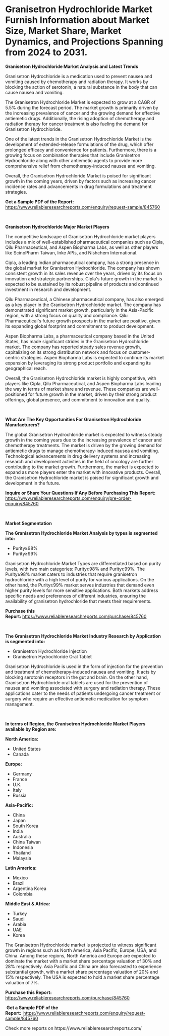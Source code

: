 <p><h1>Granisetron Hydrochloride Market Furnish Information about Market Size, Market Share, Market Dynamics, and Projections Spanning from 2024 to 2031.</h1></p><p><strong>Granisetron Hydrochloride Market Analysis and Latest Trends</strong></p>
<p><p>Granisetron Hydrochloride is a medication used to prevent nausea and vomiting caused by chemotherapy and radiation therapy. It works by blocking the action of serotonin, a natural substance in the body that can cause nausea and vomiting. </p><p>The Granisetron Hydrochloride Market is expected to grow at a CAGR of 5.5% during the forecast period. The market growth is primarily driven by the increasing prevalence of cancer and the growing demand for effective antiemetic drugs. Additionally, the rising adoption of chemotherapy and radiation therapy for cancer treatment is also fueling the demand for Granisetron Hydrochloride.</p><p>One of the latest trends in the Granisetron Hydrochloride Market is the development of extended-release formulations of the drug, which offer prolonged efficacy and convenience for patients. Furthermore, there is a growing focus on combination therapies that include Granisetron Hydrochloride along with other antiemetic agents to provide more comprehensive relief from chemotherapy-induced nausea and vomiting.</p><p>Overall, the Granisetron Hydrochloride Market is poised for significant growth in the coming years, driven by factors such as increasing cancer incidence rates and advancements in drug formulations and treatment strategies.</p></p>
<p><strong>Get a Sample PDF of the Report:&nbsp;</strong> <a href="https://www.reliableresearchreports.com/enquiry/request-sample/845760">https://www.reliableresearchreports.com/enquiry/request-sample/845760</a></p>
<p>&nbsp;</p>
<p><strong>Granisetron Hydrochloride Major Market Players</strong></p>
<p><p>The competitive landscape of Granisetron Hydrochloride market players includes a mix of well-established pharmaceutical companies such as Cipla, Qilu Pharmaceutical, and Aspen Biopharma Labs, as well as other players like ScinoPharm Taiwan, Inke APIs, and Nishchem International.</p><p>Cipla, a leading Indian pharmaceutical company, has a strong presence in the global market for Granisetron Hydrochloride. The company has shown consistent growth in its sales revenue over the years, driven by its focus on innovation and strategic partnerships. Cipla's future growth in the market is expected to be sustained by its robust pipeline of products and continued investment in research and development.</p><p>Qilu Pharmaceutical, a Chinese pharmaceutical company, has also emerged as a key player in the Granisetron Hydrochloride market. The company has demonstrated significant market growth, particularly in the Asia-Pacific region, with a strong focus on quality and compliance. Qilu Pharmaceutical's future growth prospects in the market are positive, given its expanding global footprint and commitment to product development.</p><p>Aspen Biopharma Labs, a pharmaceutical company based in the United States, has made significant strides in the Granisetron Hydrochloride market. The company has reported steady sales revenue growth, capitalizing on its strong distribution network and focus on customer-centric strategies. Aspen Biopharma Labs is expected to continue its market expansion by leveraging its strong product portfolio and expanding its geographical reach.</p><p>Overall, the Granisetron Hydrochloride market is highly competitive, with players like Cipla, Qilu Pharmaceutical, and Aspen Biopharma Labs leading the way in terms of market share and revenue. These companies are well-positioned for future growth in the market, driven by their strong product offerings, global presence, and commitment to innovation and quality.</p></p>
<p>&nbsp;</p>
<p><strong>What Are The Key Opportunities For Granisetron Hydrochloride Manufacturers?</strong></p>
<p><p>The global Granisetron Hydrochloride market is expected to witness steady growth in the coming years due to the increasing prevalence of cancer and chemotherapy treatments. The market is driven by the growing demand for antiemetic drugs to manage chemotherapy-induced nausea and vomiting. Technological advancements in drug delivery systems and increasing research and development activities in the field of oncology are further contributing to the market growth. Furthermore, the market is expected to expand as more players enter the market with innovative products. Overall, the Granisetron Hydrochloride market is poised for significant growth and development in the future.</p></p>
<p><strong>Inquire or Share Your Questions If Any Before Purchasing This Report:</strong> <a href="https://www.reliableresearchreports.com/enquiry/pre-order-enquiry/845760">https://www.reliableresearchreports.com/enquiry/pre-order-enquiry/845760</a></p>
<p>&nbsp;</p>
<p><strong>Market Segmentation</strong></p>
<p><strong>The Granisetron Hydrochloride Market Analysis by types is segmented into:</strong></p>
<p><ul><li>Purity≥98%</li><li>Purity≥99%</li></ul></p>
<p><p>Granisetron Hydrochloride Market Types are differentiated based on purity levels, with two main categories: Purity≥98% and Purity≥99%. The Purity≥98% market caters to industries that require granisetron hydrochloride with a high level of purity for various applications. On the other hand, the Purity≥99% market serves industries that demand even higher purity levels for more sensitive applications. Both markets address specific needs and preferences of different industries, ensuring the availability of granisetron hydrochloride that meets their requirements.</p></p>
<p><strong>Purchase this Report:&nbsp;</strong><a href="https://www.reliableresearchreports.com/purchase/845760">https://www.reliableresearchreports.com/purchase/845760</a></p>
<p>&nbsp;</p>
<p><strong>The Granisetron Hydrochloride Market Industry Research by Application is segmented into:</strong></p>
<p><ul><li>Granisetron Hydrochloride Injection</li><li>Granisetron Hydrochloride Oral Tablet</li></ul></p>
<p><p>Granisetron Hydrochloride is used in the form of injection for the prevention and treatment of chemotherapy-induced nausea and vomiting. It acts by blocking serotonin receptors in the gut and brain. On the other hand, Granisetron Hydrochloride oral tablets are used for the prevention of nausea and vomiting associated with surgery and radiation therapy. These applications cater to the needs of patients undergoing cancer treatment or surgery who require an effective antiemetic medication for symptom management.</p></p>
<p>&nbsp;</p>
<p><strong>In terms of Region, the Granisetron Hydrochloride Market Players available by Region are:</strong></p>
<p>
    <p> <strong> North America: </strong>
        <ul>
            <li>United States</li>
            <li>Canada</li>
        </ul>
        </p> 
    <p> <strong> Europe: </strong>
        <ul>
            <li>Germany</li>
            <li>France</li>
            <li>U.K.</li>
            <li>Italy</li>
            <li>Russia</li>
        </ul>
        </p> 
    <p> <strong> Asia-Pacific: </strong>
        <ul>
            <li>China</li>
            <li>Japan</li>
            <li>South Korea</li>
            <li>India</li>
            <li>Australia</li>
            <li>China Taiwan</li>
            <li>Indonesia</li>
            <li>Thailand</li>
            <li>Malaysia</li>
        </ul>
        </p> 
    <p> <strong> Latin America: </strong>
        <ul>
            <li>Mexico</li>
            <li>Brazil</li>
            <li>Argentina Korea</li>
            <li>Colombia</li>
        </ul>
        </p> 
    <p> <strong> Middle East & Africa: </strong>
        <ul>
            <li>Turkey</li>
            <li>Saudi</li>
            <li>Arabia</li>
            <li>UAE</li>
            <li>Korea</li>
        </ul>
    </p>
    </p>
<p><p>The Granisetron Hydrochloride market is projected to witness significant growth in regions such as North America, Asia Pacific, Europe, USA, and China. Among these regions, North America and Europe are expected to dominate the market with a market share percentage valuation of 30% and 28% respectively. Asia Pacific and China are also forecasted to experience substantial growth, with a market share percentage valuation of 20% and 15% respectively. The USA is expected to hold a market share percentage valuation of 7%.</p></p>
<p><strong>Purchase this Report: </strong><a href="https://www.reliableresearchreports.com/purchase/845760">https://www.reliableresearchreports.com/purchase/845760</a></p>
<p>&nbsp;<strong>Get a Sample PDF of the Report:&nbsp;&nbsp;</strong><a href="https://www.reliableresearchreports.com/enquiry/request-sample/845760">https://www.reliableresearchreports.com/enquiry/request-sample/845760</a></p>
<p><strong></strong></p>
<p>Check more reports on https://www.reliableresearchreports.com/</p>